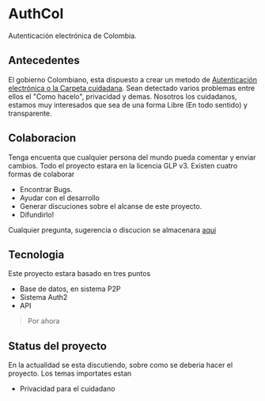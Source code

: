 # AuthCol

Autenticación electrónica de Colombia.

## Antecedentes

El gobierno Colombiano, esta dispuesto a crear un metodo de [Autenticación electrónica o la Carpeta cuidadana](http://www.mintic.gov.co/portal/604/w3-article-7229.html). Sean detectado varios problemas entre ellos el "Como hacelo", privacidad y demas. Nosotros los cuidadanos, estamos muy interesados que sea de una forma Libre (En todo sentido) y transparente. 

## Colaboracion

Tenga encuenta que cualquier persona del mundo pueda comentar y enviar cambios. Todo el proyecto estara en la licencia GLP v3. Existen cuatro formas de colaborar

* Encontrar Bugs.
* Ayudar con el desarrollo
* Generar discuciones sobre el alcanse de este proyecto.
* Difundirlo!

Cualquier pregunta, sugerencia o discucion se almacenara [aqui](https://github.com/alejonext/AuthCol/issues)

## Tecnologia

Este proyecto estara basado en tres puntos

* Base de datos, en sistema P2P
* Sistema Auth2
* API

> Por ahora

## Status del proyecto

En la actualidad se esta discutiendo, sobre como se deberia hacer el proyecto. Los temas importates estan

* Privacidad para el cuidadano



